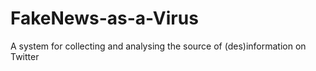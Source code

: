 # FakeNews-as-a-Virus
A system for collecting and analysing the source of (des)information on Twitter

